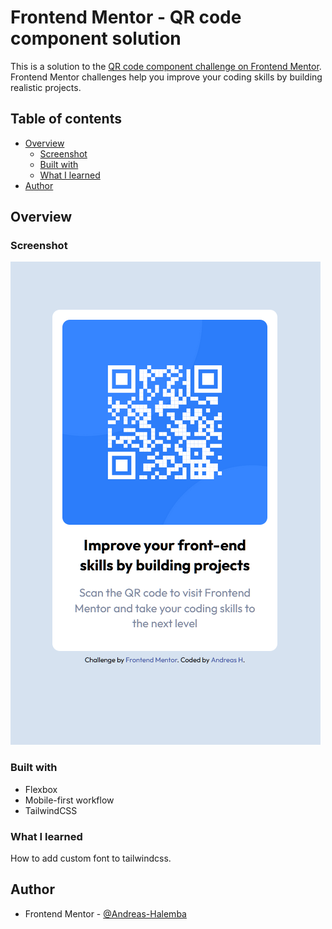# Frontend Mentor - QR code component solution

This is a solution to the [QR code component challenge on Frontend Mentor](https://www.frontendmentor.io/challenges/qr-code-component-iux_sIO_H). Frontend Mentor challenges help you improve your coding skills by building realistic projects. 

## Table of contents

- [Overview](#overview)
  - [Screenshot](#screenshot)
  - [Built with](#built-with)
  - [What I learned](#what-i-learned)
- [Author](#author)

## Overview

### Screenshot

![](./screenshot.png)

### Built with

- Flexbox
- Mobile-first workflow
- TailwindCSS

### What I learned

How to add custom font to tailwindcss.

## Author

- Frontend Mentor - [@Andreas-Halemba](https://www.frontendmentor.io/profile/Andreas-Halemba)